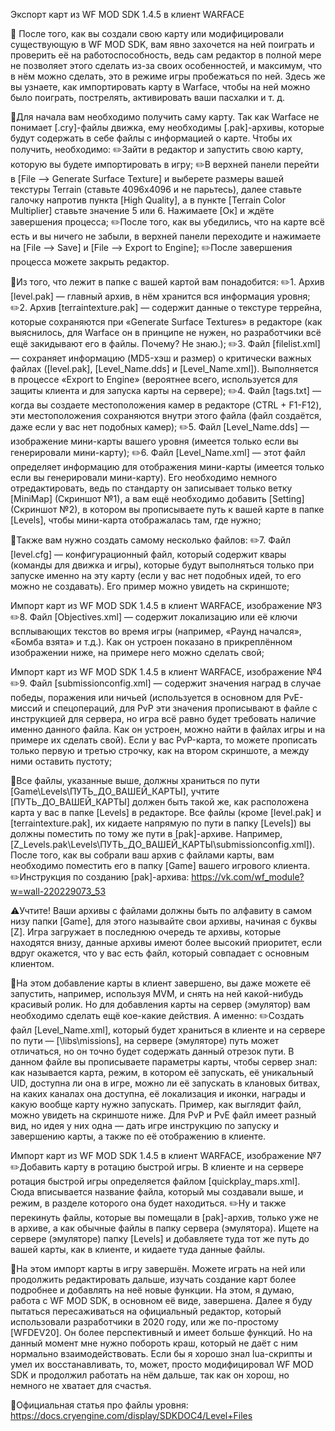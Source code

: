 Экспорт карт из WF MOD SDK 1.4.5 в клиент WARFACE

📝 После того, как вы создали свою карту или модифицировали существующую в WF MOD SDK, вам явно захочется на ней поиграть и проверить её на работоспособность, ведь сам редактор в полной мере не позволяет этого сделать из-за своих особенностей, и максимум, что в нём можно сделать, это в режиме игры пробежаться по ней. Здесь же вы узнаете, как импортировать карту в Warface, чтобы на ней можно было поиграть, пострелять, активировать ваши пасхалки и т. д.

📝Для начала вам необходимо получить саму карту. Так как Warface не понимает [.cry]-файлы движка, ему необходимы [.pak]-архивы, которые будут содержать в себе файлы с информацией о карте. Чтобы их получить, необходимо:
✏️Зайти в редактор и запустить свою карту, которую вы будете импортировать в игру;
✏️В верхней панели перейти в [File —> Generate Surface Texture] и выберете размеры вашей текстуры Terrain (ставьте 4096x4096 и не парьтесь), далее ставьте галочку напротив пункта [High Quality], а в пункте [Terrain Color Multiplier] ставьте значение 5 или 6. Нажимаете [Ок] и ждёте завершения процесса;
✏️После того, как вы убедились, что на карте всё есть и вы ничего не забыли, в верхней панели переходите и нажимаете на [File —> Save] и [File —> Export to Engine];
✏️После завершения процесса можете закрыть редактор.

📝Из того, что лежит в папке с вашей картой вам понадобится:
✏️1. Архив [level.pak] — главный архив, в нём хранится вся информация уровня;
✏️2. Архив [terraintexture.pak] — содержит данные о текстуре террейна, которые сохраняются при «Generate Surface Textures» в редакторе (как выяснилось, для Warface он в принципе не нужен, но разработчики всё ещё закидывают его в файлы. Почему? Не знаю.);
✏️3. Файл [filelist.xml] — сохраняет информацию (MD5-хэш и размер) о критически важных файлах ([level.pak], [Level_Name.dds] и [Level_Name.xml]). Выполняется в процессе «Export to Engine» (вероятнее всего, используется для защиты клиента и для запуска карты на сервере);
✏️4. Файл [tags.txt] — когда вы создаете местоположения камер в редакторе (CTRL + F1-F12), эти местоположения сохраняются внутри этого файла (файл создаётся, даже если у вас нет подобных камер);
✏️5. Файл [Level_Name.dds] — изображение мини-карты вашего уровня (имеется только если вы генерировали мини-карту);
✏️6. Файл [Level_Name.xml] — этот файл определяет информацию для отображения мини-карты (имеется только если вы генерировали мини-карту). Его необходимо немного отредактировать, ведь по стандарту он записывает только ветку [MiniMap] (Скриншот №1), а вам ещё необходимо добавить [Setting] (Скриншот №2), в котором вы прописываете путь к вашей карте в папке [Levels], чтобы мини-карта отображалась там, где нужно;

📝Также вам нужно создать самому несколько файлов:
✏️7. Файл [level.cfg] — конфигурационный файл, который содержит квары (команды для движка и игры), которые будут выполняться только при запуске именно на эту карту (если у вас нет подобных идей, то его можно не создавать). Его пример можно увидеть на скриншоте;

Импорт карт из WF MOD SDK 1.4.5 в клиент WARFACE, изображение №3
✏️8. Файл [Objectives.xml] — содержит локализацию или её ключи всплывающих текстов во время игры (например, «Раунд начался», «Бомба взята» и т.д.). Как он устроен показано в прикреплённом изображении ниже, на примере него можно сделать свой;

Импорт карт из WF MOD SDK 1.4.5 в клиент WARFACE, изображение №4
✏️9. Файл [submissionconfig.xml] — содержит значения наград в случае победы, поражения или ничьей (используется в основном для PvE-миссий и спецопераций, для PvP эти значения прописывают в файле с инструкцией для сервера, но игра всё равно будет требовать наличие именно данного файла. Как он устроен, можно найти в файлах игры и на примере их сделать свой). Если у вас PvP-карта, то можете прописать только первую и третью строчку, как на втором скриншоте, а между ними оставить пустоту;

📝Все файлы, указанные выше, должны храниться по пути [Game\Levels\ПУТЬ_ДО_ВАШЕЙ_КАРТЫ\], учтите [ПУТЬ_ДО_ВАШЕЙ_КАРТЫ] должен быть такой же, как расположена карта у вас в папке [Levels] в редакторе. Все файлы (кроме [level.pak] и [terraintexture.pak], их кидаете напрямую по пути в папку [Levels]) вы должны поместить по тому же пути в [pak]-архиве. Например, [Z_Levels.pak\Levels\ПУТЬ_ДО_ВАШЕЙ_КАРТЫ\submissionconfig.xml]). После того, как вы собрали ваш архив с файлами карты, вам необходимо поместить его в папку [Game] вашего игрового клиента.
✏️Инструкция по созданию [pak]-архива: https://vk.com/wf_module?w=wall-220229073_53

⚠️Учтите! Ваши архивы с файлами должны быть по алфавиту в самом низу папки [Game], для этого называйте свои архивы, начиная с буквы [Z]. Игра загружает в последнюю очередь те архивы, которые находятся внизу, данные архивы имеют более высокий приоритет, если вдруг окажется, что у вас есть файл, который совпадает с основным клиентом.

📝На этом добавление карты в клиент завершено, вы даже можете её запустить, например, используя MVM, и снять на ней какой-нибудь красивый ролик. Но для добавления карты на сервер (эмулятор) вам необходимо сделать ещё кое-какие действия. А именно:
✏️Создать файл [Level_Name.xml], который будет храниться в клиенте и на сервере по пути — [\libs\missions\], на сервере (эмуляторе) путь может отличаться, но он точно будет содержать данный отрезок пути. В данном файле вы прописываете параметры карты, чтобы сервер знал: как называется карта, режим, в котором её запускать, её уникальный UID, доступна ли она в игре, можно ли её запускать в клановых битвах, на каких каналах она доступна, её локализация и иконки, награды и какую вообще карту нужно запускать. Пример, как выглядит файл, можно увидеть на скриншоте ниже. Для PvP и PvE файл имеет разный вид, но идея у них одна — дать игре инструкцию по запуску и завершению карты, а также по её отображению в клиенте.

Импорт карт из WF MOD SDK 1.4.5 в клиент WARFACE, изображение №7
✏️Добавить карту в ротацию быстрой игры. В клиенте и на сервере ротация быстрой игры определяется файлом [quickplay_maps.xml]. Сюда вписывается название файла, который мы создавали выше, и режим, в разделе которого она будет находиться.
✏️Ну и также перекинуть файлы, которые вы помещали в [pak]-архив, только уже не в архиве, а как обычные файлы в папку сервера (эмулятора). Ищете на сервере (эмуляторе) папку [Levels] и добавляете туда тот же путь до вашей карты, как в клиенте, и кидаете туда данные файлы.

📝На этом импорт карты в игру завершён. Можете играть на ней или продолжить редактировать дальше, изучать создание карт более подробнее и добавлять на неё новые функции. На этом, я думаю, работа с WF MOD SDK, в основном её виде, завершена. Далее я буду пытаться пересаживаться на официальный редактор, который использовали разработчики в 2020 году, или же по-простому [WFDEV20]. Он более перспективный и имеет больше функций. Но на данный момент мне нужно побороть краш, который не даёт с ним нормально взаимодействовать. Если бы я хорошо знал lua-скрипты и умел их восстанавливать, то, может, просто модифицировал WF MOD SDK и продолжил работать на нём дальше, так как он хорош, но немного не хватает для счастья.

📌Официальная статья про файлы уровня: https://docs.cryengine.com/display/SDKDOC4/Level+Files

